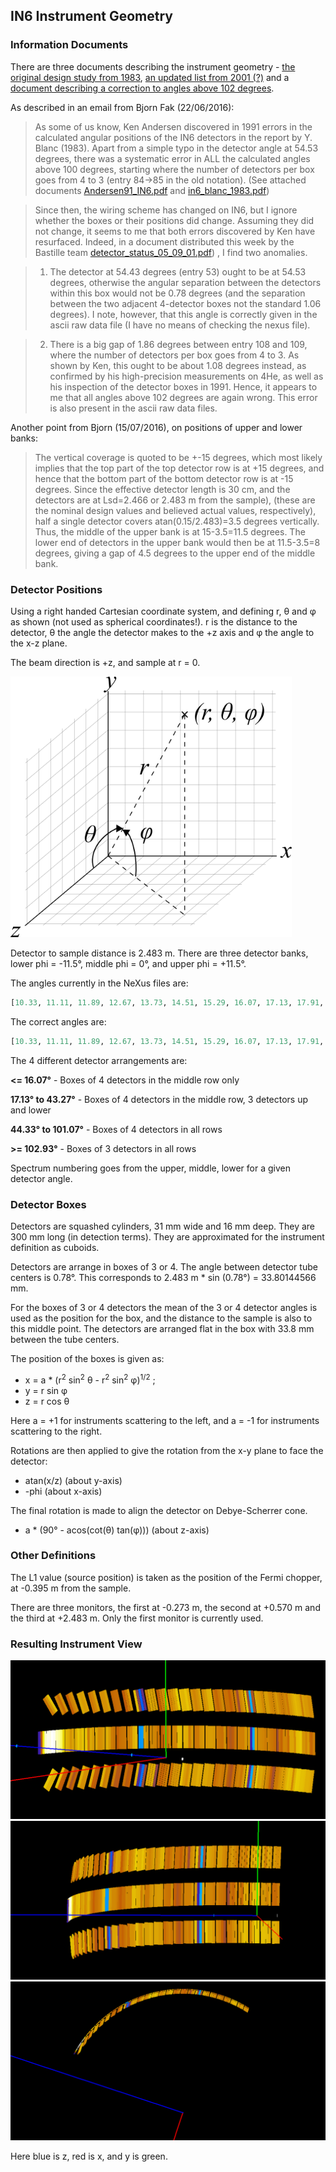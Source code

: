 ## IN6 Instrument Geometry

### Information Documents

There are three documents describing the instrument geometry - [the original design study from 1983](.in6_blanc_1983.pdf), [an updated list from 2001 (?)](./detector_status_05_09_01.pdf) and a [document describing a correction to angles above 102 degrees](./Andersen91_IN6.pdf).

As described in an email from Bjorn Fak (22/06/2016):

> As some of us know, Ken Andersen discovered in 1991 errors in the calculated angular positions of the IN6 detectors in the report by Y. Blanc (1983). Apart from a simple typo in the detector angle at 54.53 degrees, there was a systematic error in ALL the calculated angles above 100 degrees, starting where the number of detectors per box goes from 4 to 3 (entry 84->85 in the old notation). (See attached documents [Andersen91_IN6.pdf](./Andersen91_IN6.pdf) and [in6_blanc_1983.pdf](./in6_blanc_1983.pdf))

> Since then, the wiring scheme has changed on IN6, but I ignore whether the boxes or their positions did change. 
Assuming they did not change, it seems to me that both errors discovered by Ken have resurfaced. Indeed, in a document distributed this week by the Bastille team [detector_status_05_09_01.pdf](./detector_status_05_09_01.pdf)) , I find two anomalies. 

> 1. The detector at 54.43 degrees (entry 53) ought to be at 54.53 degrees, otherwise the angular separation between the detectors within this box would not be 0.78 degrees (and the separation between the two adjacent 4-detector boxes not the standard 1.06 degrees). I note, however, that this angle is correctly given in the ascii raw data file (I have no means of checking the nexus file). 

> 2. There is a big gap of 1.86 degrees between entry 108 and 109, where the number of detectors per box goes from 4 to 3. As shown by Ken, this ought to be about 1.08 degrees instead, as confirmed by his high-precision measurements on 4He, as well as his inspection of the detector boxes in 1991. Hence, it appears to me that all angles above 102 degrees are again wrong. This error is also present in the ascii raw data files.

Another point from Bjorn (15/07/2016), on positions of upper and lower banks:

> The vertical coverage is quoted to be +-15 degrees, which most likely implies that the top part of the top detector row is at +15 degrees, and hence that the bottom part of the bottom detector row is at -15 degrees. Since the effective detector length is 30 cm, and the detectors are at Lsd=2.466 or 2.483 m from the sample), (these are the nominal design values and believed actual values, respectively), half a single detector covers atan(0.15/2.483)=3.5 degrees vertically. Thus, the middle of the upper bank is at 15-3.5=11.5 degrees. The lower end of detectors in the upper bank would then be at 11.5-3.5=8 degrees, giving a gap of 4.5 degrees to the upper end of the middle bank.

### Detector Positions

Using a right handed Cartesian coordinate system, and defining r, &theta; and &phi; as shown (not used as spherical coordinates!). r is the distance to the detector, &theta; the angle the detector makes to the +z axis and &phi; the angle to the x-z plane.

The beam direction is +z, and sample at r = 0.

<img src="3D_Spherical_2.png" alt="Coordinate System" style="width: 450px;"/>

Detector to sample distance is 2.483 m. There are three detector banks, lower phi = -11.5&deg;, middle phi = 0&deg;, and upper phi = +11.5&deg;.

The angles currently in the NeXus files are:
```python
[10.33, 11.11, 11.89, 12.67, 13.73, 14.51, 15.29, 16.07, 17.13, 17.91, 18.69, 19.47, 20.53, 21.31, 22.09, 22.87, 23.93, 24.71, 25.49, 26.27, 27.33, 28.11, 28.89, 29.67, 30.73, 31.51, 32.29, 33.07, 34.13, 34.91, 35.69, 36.47, 37.53, 38.31, 39.09, 39.87, 40.93, 41.71, 42.49, 43.27, 44.33, 45.11, 45.89, 46.67, 47.73, 48.51, 49.29, 50.07, 51.13, 51.91, 52.69, 53.47, 54.53, 55.31, 56.09, 56.87, 57.93, 58.71, 59.49, 60.27, 61.33, 62.11, 62.89, 63.67, 64.73, 65.51, 66.29, 67.07, 68.13, 68.91, 69.69, 70.47, 71.53, 72.31, 73.09, 73.87, 74.93, 75.71, 76.49, 77.27, 78.33, 79.11, 79.89, 80.67, 81.73, 82.51, 83.29, 84.07, 85.13, 85.91, 86.69, 87.47, 88.53, 89.31, 90.09, 90.87, 91.93, 92.71, 93.49, 94.27, 95.33, 96.11, 96.89, 97.67, 98.73, 99.51, 100.29, 101.07, 102.93, 103.71, 104.49, 105.57, 106.35, 107.13, 108.21, 108.99, 109.77, 110.85, 111.63, 112.41, 113.49, 114.27, 115.05]
```

The correct angles are:
```python
[10.33, 11.11, 11.89, 12.67, 13.73, 14.51, 15.29, 16.07, 17.13, 17.91, 18.69, 19.47, 20.53, 21.31, 22.09, 22.87, 23.93, 24.71, 25.49, 26.27, 27.33, 28.11, 28.89, 29.67, 30.73, 31.51, 32.29, 33.07, 34.13, 34.91, 35.69, 36.47, 37.53, 38.31, 39.09, 39.87, 40.93, 41.71, 42.49, 43.27, 44.33, 45.11, 45.89, 46.67, 47.73, 48.51, 49.29, 50.07, 51.13, 51.91, 52.69, 53.47, 54.53, 55.31, 56.09, 56.87, 57.93, 58.71, 59.49, 60.27, 61.33, 62.11, 62.89, 63.67, 64.73, 65.51, 66.29, 67.07, 68.13, 68.91, 69.69, 70.47, 71.53, 72.31, 73.09, 73.87, 74.93, 75.71, 76.49, 77.27, 78.33, 79.11, 79.89, 80.67, 81.73, 82.51, 83.29, 84.07, 85.13, 85.91, 86.69, 87.47, 88.53, 89.31, 90.09, 90.87, 91.93, 92.71, 93.49, 94.27, 95.33, 96.11, 96.89, 97.67, 98.73, 99.51, 100.29, 101.07, 102.15, 102.93, 103.71, 104.79, 105.57, 106.35, 107.43, 108.21, 108.99, 110.07, 110.85, 111.63, 112.71, 113.49, 114.27]
```

The 4 different detector arrangements are:

**<= 16.07&deg;** - Boxes of 4 detectors in the middle row only

**17.13&deg; to 43.27&deg;** - Boxes of 4 detectors in the middle row, 3 detectors up and lower

**44.33&deg; to 101.07&deg;** - Boxes of 4 detectors in all rows

**>= 102.93&deg;** - Boxes of 3 detectors in all rows

Spectrum numbering goes from the upper, middle, lower for a given detector angle.

### Detector Boxes

Detectors are squashed cylinders, 31 mm wide and 16 mm deep. They are 300 mm long (in detection terms). They are approximated for the instrument definition as cuboids.

Detectors are arrange in boxes of 3 or 4. The angle between detector tube centers is 0.78&deg;. This corresponds to 2.483 m * sin (0.78&deg;) = 33.80144566 mm.

For the boxes of 3 or 4 detectors the mean of the 3 or 4 detector angles is used as the position for the box, and the distance to the sample is also to this middle point. The detectors are arranged flat in the box with 33.8 mm between the tube centers.

The position of the boxes is given as:
 * x = a * (r<sup>2</sup> sin<sup>2</sup> &theta; - r<sup>2</sup> sin<sup>2</sup> &phi;)<sup>1/2</sup> ;
 * y = r sin &phi;
 * z = r cos &theta;

Here a = +1 for instruments scattering to the left, and a = -1 for instruments scattering to the right.

Rotations are then applied to give the rotation from the x-y plane to face the detector:
 * atan(x/z) (about y-axis)
 * -phi (about x-axis)

The final rotation is made to align the detector on Debye-Scherrer cone.
 * a * (90&deg; - acos(cot(&theta;) tan(&phi;))) (about z-axis)

### Other Definitions

The L1 value (source position) is taken as the position of the Fermi chopper, at -0.395 m from the sample.

There are three monitors, the first at -0.273 m, the second at +0.570 m and the third at +2.483 m. Only the first monitor is currently used.

### Resulting Instrument View

![instrument_view1](./Instrument_View_1.png "Instrument View")
![instrument_view2](./Instrument_View_2.png "Instrument View")
![instrument_view3](./Instrument_View_3.png "Instrument View")


Here blue is z, red is x, and y is green.






